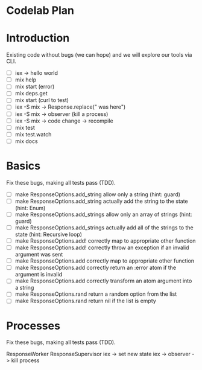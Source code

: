 # Codelab Plan

# Introduction

Existing code without bugs (we can hope) and we will explore our tools via CLI.

- [ ] iex -> hello world
- [ ] mix help
- [ ] mix start (error)
- [ ] mix deps.get
- [ ] mix start (curl to test)
- [ ] iex -S mix -> Response.replace("<my name> was here")
- [ ] iex -S mix -> observer (kill a process)
- [ ] iex -S mix -> code change -> recompile
- [ ] mix test
- [ ] mix test.watch
- [ ] mix docs

# Basics

Fix these bugs, making all tests pass (TDD).

- [ ] make ResponseOptions.add_string allow only a string (hint: guard)
- [ ] make ResponseOptions.add_string actually add the string to the state (hint: Enum)
- [ ] make ResponseOptions.add_strings allow only an array of strings (hint: guard)
- [ ] make ResponseOptions.add_strings actually add all of the strings to the state (hint: Recursive loop)
- [ ] make ResponseOptions.add! correctly map to appropriate other function
- [ ] make ResponseOptions.add! correctly throw an exception if an invalid argument was sent
- [ ] make ResponseOptions.add correctly map to appropriate other function
- [ ] make ResponseOptions.add correctly return an :error atom if the argument is invalid
- [ ] make ResponseOptions.add correctly transform an atom argument into a string
- [ ] make ResponseOptions.rand return a random option from the list
- [ ] make ResponseOptions.rand return nil if the list is empty

# Processes

Fix these bugs, making all tests pass (TDD).

ResponseWorker
ResponseSupervisor
iex -> set new state
iex -> observer -> kill process
